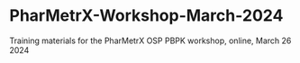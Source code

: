 # PharMetrX-Workshop-March-2024
Training materials for the PharMetrX OSP PBPK workshop, online, March 26 2024
